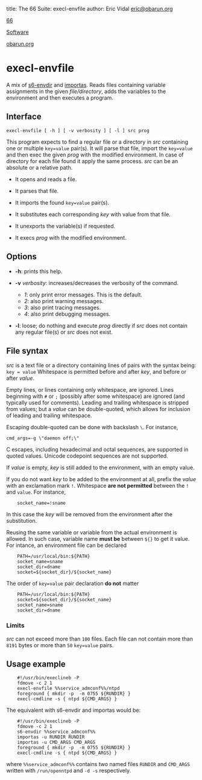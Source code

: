 title: The 66 Suite: execl-envfile
author: Eric Vidal <eric@obarun.org>

[66](index.html)

[Software](https://web.obarun.org/software)

[obarun.org](https://web.obarun.org)

# execl-envfile

A mix of [s6-envdir](https://skarnet.org/software/s6/s6-envdir.html) and [importas](https://skarnet.org/software/execline/importas.html). Reads files containing variable assignments in the given *file/directory*, adds the variables to the environment and then executes a program.

## Interface

```
execl-envfile [ -h ] [ -v verbosity ] [ -l ] src prog
```
This program expects to find a regular file or a directory in *src* containing one or multiple `key=value` pair(s). It will parse that file, import the `key=value` and then exec the given *prog* with the modified environment. In case of directory for each file found it apply the same process. *src* can be an absolute or a relative path.

- It opens and reads a file.

- It parses that file.

- It imports the found `key=value` pair(s).

- It substitutes each corresponding *key* with value from that file.

- It unexports the variable(s) if requested.

- It execs *prog* with the modified environment.

## Options

- **-h**: prints this help.

- **-v** *verbosity*: increases/decreases the verbosity of the command.
    * *1*: only print error messages. This is the default.
    * *2*: also print warning messages.
    * *3*: also print tracing messages.
    * *4*: also print debugging messages.

- **-l**: loose; do nothing and execute *prog* directly if *src* does not contain any regular file(s) or *src* does not exist.

## File syntax

*src* is a text file or a directory containing lines of pairs with the syntax being: `key = value`
Whitespace is permitted before and after *key*, and before or after *value*.

Empty lines, or lines containing only whitespace, are ignored. Lines beginning with `#` or `;` (possibly after some whitespace) are ignored (and typically used for comments). Leading and trailing whitespace is stripped from values; but a *value* can be double-quoted, which allows for inclusion of leading and trailing whitespace.

Escaping double-quoted can be done with backslash `\`. For instance,

```
cmd_args=-g \"daemon off;\"
```

C escapes, including hexadecimal and octal sequences, are supported in quoted values. Unicode codepoint sequences are not supported.

If *value* is empty, *key* is still added to the environment, with an empty value.

If you do not want *key* to be added to the environment at all, prefix the *value* with an exclamation mark `!`. Whitespace **are not permitted** between the `!` and `value`. For instance,

```
    socket_name=!sname
```

In this case the *key* will be removed from the environment after the substitution.

Reusing the same variable or variable from the actual environment is allowed. In such case, variable name **must be** between `${}` to get it value. For intance, an environment file can be declared

```
    PATH=/usr/local/bin:${PATH}
    socket_name=sname
    socket_dir=dname
    socket=${socket_dir}/${socket_name}
```

The order of `key=value` pair declaration **do not** matter

```
    PATH=/usr/local/bin:${PATH}
    socket=${socket_dir}/${socket_name}
    socket_name=sname
    socket_dir=dname
```

### Limits

*src* can not exceed more than `100` files. Each file can not contain more than `8191` bytes or more than `50` `key=value` pairs.

## Usage example

```
    #!/usr/bin/execlineb -P
    fdmove -c 2 1
    execl-envfile %%service_admconf%%/ntpd
    foreground { mkdir -p  -m 0755 ${RUNDIR} }
    execl-cmdline -s { ntpd ${CMD_ARGS} }

```

The equivalent with s6-envdir and importas would be:

```
    #!/usr/bin/execlineb -P
    fdmove -c 2 1
    s6-envdir %%service_admconf%%
    importas -u RUNDIR RUNDIR
    importas -u CMD_ARGS CMD_ARGS
    foreground { mkdir -p  -m 0755 ${RUNDIR} }
    execl-cmdline -s { ntpd ${CMD_ARGS} }
```

where `%%service_admconf%%` contains two named files `RUNDIR` and `CMD_ARGS` written with `/run/openntpd` and `-d -s` respectively.
